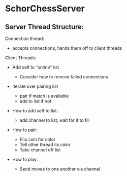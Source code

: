# SchorChessServer

## Server Thread Structure: 

Connection thread: 
* accepts connections, hands them off to client threads

Client Threads:
 * Add self to "online" list 
    * Consider how to remove failed connections

* Iterate over pairing list
    * pair if match is available
    * add to list if not

* How to add self to list:
    * add channel to list, wait for it to fill
* How to pair: 
    * Flip coin for color
    * Tell other thread its color
    * Take channel off list 
* How to play:
    * Send moves to one another via channel

